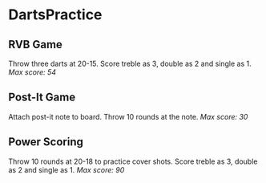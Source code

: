 # DartsPractice

## RVB Game

Throw three darts at 20-15. Score treble as 3, double as 2 and single as 1.
*Max score: 54*

## Post-It Game

Attach post-it note to board. Throw 10 rounds at the note.
*Max score: 30*

## Power Scoring

Throw 10 rounds at 20-18 to practice cover shots.
Score treble as 3, double as 2 and single as 1.
*Max score: 90*
